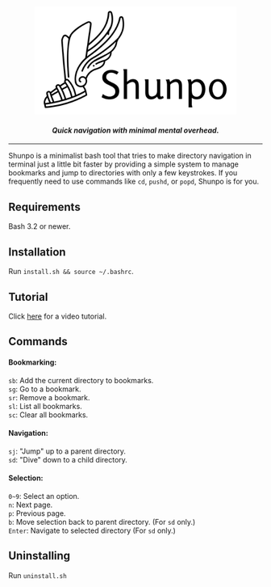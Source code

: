 <div align="center">
  <picture>
    <source srcset="logos/shunpo_logo.png" media="(prefers-color-scheme: dark)">
    <img src="logos/shunpo_logo_inverted.png" alt="Logo" width="400" style="margin: 0; padding: 0;">
  </picture>
  <h4><i>Quick navigation with minimal mental overhead.</i></h4>
</div>

----
Shunpo is a minimalist bash tool that tries to make directory navigation in terminal just a little bit faster by providing a simple system to manage bookmarks and jump to directories with only a few keystrokes.
If you frequently need to use commands like `cd`, `pushd`, or `popd`, Shunpo is for you.

Requirements
----
Bash 3.2 or newer.

Installation
----
Run `install.sh && source ~/.bashrc`.

Tutorial
----
Click [here](https://www.youtube.com/watch?v=gaEYkoFPwK4) for a video tutorial.

Commands
----
#### Bookmarking:
`sb`: Add the current directory to bookmarks.  
`sg`: Go to a bookmark.  
`sr`: Remove a bookmark.  
`sl`: List all bookmarks.  
`sc`: Clear all bookmarks.   

#### Navigation:
`sj`: "Jump" up to a parent directory.  
`sd`: "Dive" down to a child directory.

#### Selection:
`0~9`: Select an option.  
`n`: Next page.  
`p`: Previous page.  
`b`: Move selection back to parent directory. (For `sd` only.)  
`Enter`: Navigate to selected directory (For `sd` only.)  
 
Uninstalling
----
Run `uninstall.sh`

